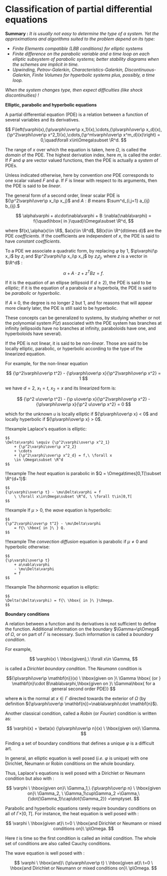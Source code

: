 # Classification of partial differential equations

**Summary :** _It is usually not easy to determine the type of a system. Yet the approximations and algorithms suited to the problem depend on its type:_

* _Finite Elements compatible (LBB conditions) for elliptic systems_
* _Finite difference on the parabolic variable and a time loop on each elliptic subsystem of parabolic systems; better stability diagrams when the schemes are implicit in time._
* _Upwinding, Petrov-Galerkin, Characteristics-Galerkin, Discontinuous-Galerkin, Finite Volumes for hyperbolic systems plus, possibly, a time loop._

_When the system changes type, then expect difficulties (like shock discontinuities) !_

**Elliptic, parabolic and hyperbolic equations**

A partial differential equation (PDE) is a relation between a function of several variables and its derivatives.

$$
F\left(\varphi(x),{\p\varphi\over\p
x_1}(x),\cdots,{\p\varphi\over\p
x_d}(x),{\p^2\varphi\over\p
x^2_1}(x),\cdots,{\p^m\varphi\over\p x^m_d}(x)\right) =
0,\quad\forall x\in\Omega\subset \R^d.
$$

The range of $x$ over which the equation is taken, here $\Omega$, is called the _domain_ of the PDE. The highest derivation index, here $m$, is called the _order_. If $F$ and $\varphi$ are vector valued functions, then the PDE is actually a _system_ of PDEs.

Unless indicated otherwise, here by convention _one_ PDE corresponds to one scalar valued $F$ and $\varphi$. If $F$ is linear with respect to its arguments, then the PDE is said to be _linear_.

The general form of a second order, linear scalar PDE is ${\p^2\varphi\over\p x_i\p x_j}$ and $A:B$ means $\sum^d_{i,j=1} a_{ij} b_{ij}.$

$$
\alpha\varphi + a\cdot\nabla\varphi + B :\nabla(\nabla\varphi) =
f{\quad\hbox{ in }\quad}\Omega\subset \R^d,
$$

where $f(x),\alpha(x)\in \R$, $a(x)\in \R^d$, $B(x)\in \R^{d\times d}$ are the PDE _coefficients_. If the coefficients are independent of $x$, the PDE is said to have _constant coefficients_.

To a PDE we associate a quadratic form, by replacing $\varphi$ by $1$, $\p\varphi/\p x_i$ by $z_i$ and $\p^2\varphi/\p x_i\p x_j$ by $z_i z_j$, where $z$ is a vector in $\R^d$ :

$$
\alpha + A\cdot z + z^T Bz = f.
$$

If it is the equation of an ellipse (ellipsoid if $d \geq 2$), the PDE is said to be _elliptic_; if it is the equation of a parabola or a hyperbola, the PDE is said to
be _parabolic_ or _hyperbolic_.

If $A \equiv 0$, the degree is no longer 2 but 1, and for reasons that will appear more clearly later, the PDE is still said to be hyperbolic.

These concepts can be generalized to systems, by studying whether or not the polynomial system $P(z)$ associated with the PDE system has branches at infinity (ellipsoids have no branches at infinity, paraboloids have one, and hyperboloids have several).

If the PDE is not linear, it is said to be _non-linear_. Those are said to be locally elliptic, parabolic, or hyperbolic according to the type of the linearized equation.

For example, for the non-linear equation

$$
{\p^2\varphi\over\p t^2} - {\p\varphi\over\p x}{\p^2\varphi\over\p x^2} = 1
$$

we have $d=2$, $x_1 = t$, $x_2 = x$ and its linearized form is:

$$
{\p^2 u\over\p t^2} - {\p u\over\p x}{\p^2\varphi\over\p x^2} - {\p\varphi\over\p x}{\p^2 u\over\p x^2} = 0
$$

which for the unknown $u$ is locally elliptic if ${\p\varphi\over\p x} < 0$ and locally hyperbolic if ${\p\varphi\over\p x} > 0$.

!!!example
	Laplace's equation is elliptic:
	
	$$
	\Delta\varphi \equiv {\p^2\varphi\over\p x^2_1}
		+ {\p^2\varphi\over\p x^2_2}
		+ \cdots
		+ {\p^2\varphi\over\p x^2_d} = f,\ \forall x
		\in \Omega\subset \R^d
	$$

!!!example
	The _heat_ equation is parabolic in $Q = \Omega\times]0,T[\subset \R^{d+1}$:

	$$
	{\p\varphi\over\p t} - \mu\Delta\varphi = f
		\ \forall x\in\Omega\subset \R^d, \ \forall t\in]0,T[
	$$

!!!example
	If $\mu>0$, the _wave_ equation is hyperbolic:

	$$
	{\p^2\varphi\over\p t^2} - \mu\Delta\varphi
		= f{\ \hbox{ in }\ } Q.
	$$

!!!example
	The _convection diffusion_ equation is parabolic if $\mu \neq 0$ and hyperbolic otherwise:

	$$
	{\p\varphi\over\p t}
		+ a\nabla\varphi
		- \mu\Delta\varphi
		= f
	$$

!!!example
	The _biharmonic_ equation is elliptic:

	$$
	\Delta(\Delta\varphi) = f{\ \hbox{ in }\ }\Omega.
	$$

**Boundary conditions**

A relation between a function and its derivatives is not sufficient to define the function. Additional information on the boundary $\Gamma=\p\Omega$ of $\Omega$, or on part of $\Gamma$ is necessary. Such information is called a _boundary condition_.

For example,

$$
\varphi(x) \ \hbox{given},\ \forall x\in \Gamma,
$$

is called a _Dirichlet boundary condition_.
The _Neumann_ condition is

$${\p\varphi\over\p \mathbf{n}}(x) \ \hbox{given on }\
\Gamma \hbox{ (or } \mathbf{n}\cdot B\nabla\varphi,\hbox{given on }\
\Gamma\hbox{ for a general second order PDE)}
$$

where $\mathbf{n}$ is the normal at $x\in\Gamma$ directed towards the exterior of $\Omega$ (by definition ${\p\varphi\over\p \mathbf{n}}=\nabla\varphi\cdot \mathbf{n}$).

Another classical condition, called a _Robin_ (or _Fourier_) condition is written as:

$$
\varphi(x) + \beta(x) {\p\varphi\over\p n}(x) \ \hbox{given on}\ \Gamma.
$$

Finding a set of boundary conditions that defines a unique $\varphi$ is a difficult art.

In general, an elliptic equation is well posed (_i.e._ $\varphi$ is unique) with one Dirichlet, Neumann or Robin conditions on the whole boundary.

Thus, Laplace's equations is well posed with a Dirichlet or Neumann condition but also with :

$$
\varphi \ \hbox{given on}\ \Gamma_1,\ {\p\varphi\over\p n} \ \hbox{given on}\ \Gamma_2, \ \Gamma_1\cup\Gamma_2 =\Gamma,\ {\dot{\Gamma_1}\cap\dot{\Gamma_2}} =\emptyset.
$$

Parabolic and hyperbolic equations rarely require boundary conditions on all of $\Gamma\times]0,T[$. For instance, the heat equation is well posed with :

$$
\varphi \ \hbox{given at}\ t=0 \ \hbox{and Dirichlet or Neumann or mixed conditions on}\
\p\Omega.
$$

Here $t$ is time so the first condition is called an initial condition. The whole set of conditions are also called Cauchy conditions.

The wave equation is well posed with :

$$
\varphi \ \hbox{and}\ {\p\varphi\over\p t} \
\hbox{given at}\ t=0
\ \hbox{and Dirichlet or Neumann or mixed conditions on}\
\p\Omega.
$$
